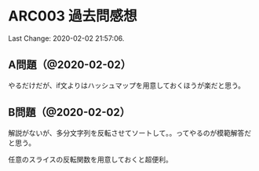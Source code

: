 # ARC003 過去問感想

Last Change: 2020-02-02 21:57:06.

## A問題（@2020-02-02）

やるだけだが、if文よりはハッシュマップを用意しておくほうが楽だと思う。

## B問題（@2020-02-02）

解説がないが、多分文字列を反転させてソートして。。ってやるのが模範解答だと思う。

任意のスライスの反転関数を用意しておくと超便利。


